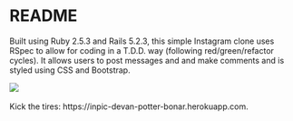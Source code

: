 # README

Built using Ruby 2.5.3 and Rails 5.2.3, this simple Instagram clone uses RSpec to allow for coding in a T.D.D. way (following red/green/refactor cycles). It allows users to post messages and and make comments and is styled using CSS and Bootstrap.

<img src="http://www.devanpotterbonar.com/assets/grammable-dc6181d9763524b192b1c2f99c5297481620372623fdc351abfd1aea4844d29c.png" />
<br />
<br />
Kick the tires: https://inpic-devan-potter-bonar.herokuapp.com.